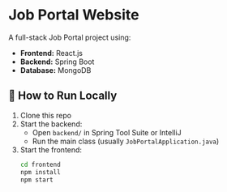 # Job Portal Website

A full-stack Job Portal project using:

- **Frontend:** React.js
- **Backend:** Spring Boot
- **Database:** MongoDB

## 🔧 How to Run Locally

1. Clone this repo
2. Start the backend:
   - Open `backend/` in Spring Tool Suite or IntelliJ
   - Run the main class (usually `JobPortalApplication.java`)
3. Start the frontend:
   ```bash
   cd frontend
   npm install
   npm start
